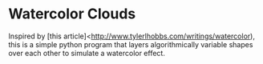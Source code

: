 # Watercolor Clouds

Inspired by [this article]<http://www.tylerlhobbs.com/writings/watercolor), this is a simple python program that layers algorithmically variable shapes over each other to simulate a watercolor effect.
